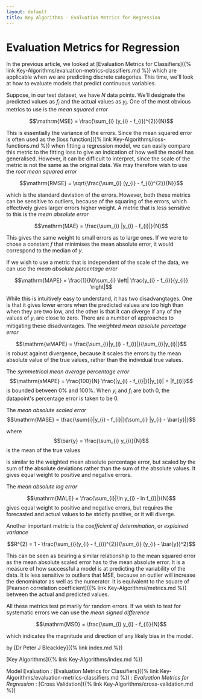 ```yaml
---
layout: default
title: Key Algorithms - Evaluation Metrics for Regression
---
```



# Evaluation Metrics for Regression

In the previous article, we looked at [Evaluation Metrics for Classifiers]({% link Key-Algorithms/evaluation-metrics-classifiers.md %}) which are applicable when we are predicting discrete categories. This time, we'll look at how to evaluate models that predict continuous variables.

Suppose, in our test dataset, we have $N$ data points. We'll designate the predicted values as $f_{i}$ and the actual values as $y_{i}$. One of the most obvious metrics to use is the *mean squared error*

$$\mathrm{MSE} = \frac{\sum_{i} (y_{i} - f_{i})^{2}}{N}$$

This is essentially the variance of the errors. Since the mean squared error is often used as the [loss function]({% link Key-Algorithms/loss-functions.md %}) when fitting a regression model, we can easily compare this metric to the fitting loss to give an indication of how well the model has generalised. However, it can be difficult to interpret, since the scale of the metric is not the same as the original data. We may therefore wish to use the *root mean squared error*

$$\mathrm{RMSE} = \sqrt{\frac{\sum_{i} (y_{i} - f_{i})^{2}}{N}}$$

which is the standard deviation of the errors. However, both these metrics can be sensitive to outliers, because of the squaring of the errors, which effectively gives larger errors higher weight. A metric that is less sensitive to this is the *mean absolute error*

$$\mathrm{MAE} = \frac{\sum_{i} |y_{i} - f_{i}|}{N}$$

This gives the same weight to small errors as to large ones. If we were to chose a constant $f$ that minimises the mean absolute error, it would correspond to the median of $y$.

If we wish to use a metric that is independent of the scale of the data, we can use the *mean absolute percentage error*

$$\mathrm{MAPE} = \frac{1}{N}\sum_{i} \left| \frac{y_{i} - f_{i}}{y_{i}} \right|$$

While this is intuitively easy to understand, it has two disadvangtages. One is that it gives lower errors when the predicted valuea are too high than when they are two low, and the other is that it can diverge if any of the values of $y_{i}$ are close to zero. There are a number of approaches to mitigating these disadvantages. The *weighted mean absolute percetage error*

$$\mathrm{wMAPE} = \frac{\sum_{i}|y_{i} - f_{i}|}{\sum_{i}|y_{i}|}$$ 
is robust against divergence, because it scales the errors by the mean absolute value of the true values, rather than the individual true values.

The *symmetrical mean average percentage error*
$$\mathrm{sMAPE} = \frac{100}{N} \frac{|y_{i} - f_{i}|}{|y_{i}| + |f_{i}|}$$
is bounded between 0% and 100%. When $y_{i}$ and $f_{i}$ are both 0, the datapoint's percentage error is taken to be 0.

The *mean absolute scaled error*
$$\mathrm{MASE} = \frac{\sum{i}|y_{i} - f_{i}|}{\sum_{i} |y_{i} - \bar{y}|}$$

where $$\bar{y} = \frac{\sum_{i} y_{i}}{N}$$ is the mean of the true values

is similar to the weighted mean absolute percentage error, but scaled by the sum of the absolute deviations rather than the sum of the absolute values. It gives equal weight to positive and negative errors.

The *mean absolute log error*

$$\mathrm{MALE} = \frac{\sum_{i}|\ln y_{i} - ln f_{i}|}{N}$$
gives equal weight to positive and negative errors, but requires the forecasted and actual values to be strictly positive, or it will diverge.

Another important metric is the *coefficient of determination*, or *explained variance*

$$R^{2} = 1 - \frac{\sum_{i}(y_{i} - f_{i})^{2}}{\sum_{i} (y_{i} - \bar{y})^2}$$

This can be seen as bearing a similar relationship to the mean squared error as the mean absolute scaled error has to the mean absolute error. It is a measure of how successful a model is at predicting the variability of the data. It is less sensitive to outliers that MSE, because an outlier will increase the denominator as well as the numerator. It is equivalent to the square of [Pearson correlation coefficient]({% link Key-Algorithms/metrics.md %}) between the actual and predicted values.

All these metrics test primarily for random errors. If we wish to test for systematic errors we can use the *mean signed difference*

$$\mathrm{MSD} = \frac{\sum_{i} y_{i} - f_{i}}{N}$$ 

which indicates the magnitude and direction of any likely bias in the model.

by [Dr Peter J Bleackley]({% link index.md %})

[Key Algorithms]({% link Key-Algorithms/index.md %})

Model Evaluation
: [Evaluation Metrics for Classifiers]({% link Key-Algorithms/evaluation-metrics-classifiers.md %})
: *Evaluation Metrics for Regression*
: [Cross Validation]({% link Key-Algorithms/cross-validation.md %})

